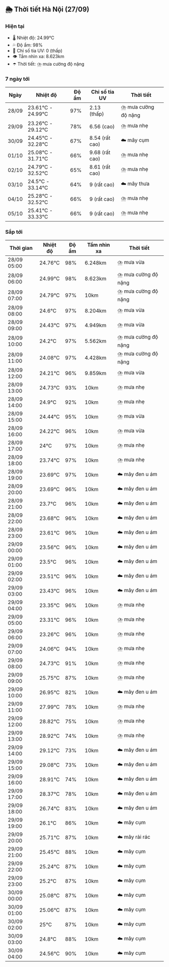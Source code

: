 ## 🌦️ Thời tiết Hà Nội (27/09)

### Hiện tại

- 🌡️ Nhiệt độ: 24.99℃
- 💦 Độ ẩm: 98%
- 🌟 Chỉ số tia UV: 0 (thấp)
- 👁️ Tầm nhìn xa: 8.623km
- ☂️ Thời tiết: ⛈️ mưa cường độ nặng

### 7 ngày tới

| Ngày | Nhiệt độ | Độ ẩm | Chỉ số tia UV | Thời tiết |
| --- | --- | --- | --- | --- |
| 28/09 | 23.61℃ - 24.99℃ | 97% | 2.13 (thấp) | ⛈️ mưa cường độ nặng |
| 29/09 | 23.26℃ - 29.12℃ | 78% | 6.56 (cao) | ⛈️ mưa nhẹ |
| 30/09 | 24.45℃ - 32.28℃ | 67% | 8.54 (rất cao) | ☁️ mây cụm |
| 01/10 | 25.08℃ - 31.71℃ | 66% | 9.68 (rất cao) | ⛈️ mưa nhẹ |
| 02/10 | 24.79℃ - 32.52℃ | 65% | 8.61 (rất cao) | ⛈️ mưa nhẹ |
| 03/10 | 24.5℃ - 33.14℃ | 64% | 9 (rất cao) | ☁️ mây thưa |
| 04/10 | 25.28℃ - 32.52℃ | 66% | 9 (rất cao) | ⛈️ mưa nhẹ |
| 05/10 | 25.41℃ - 33.33℃ | 66% | 9 (rất cao) | ⛈️ mưa nhẹ |

### Sắp tới

| Thời gian | Nhiệt độ | Độ ẩm | Tầm nhìn xa | Thời tiết |
| --- | --- | --- | --- | --- |
| 28/09 05:00 | 24.76℃ | 98% | 6.248km | ⛈️ mưa vừa |
| 28/09 06:00 | 24.99℃ | 98% | 8.623km | ⛈️ mưa cường độ nặng |
| 28/09 07:00 | 24.79℃ | 97% | 10km | ⛈️ mưa cường độ nặng |
| 28/09 08:00 | 24.6℃ | 97% | 8.204km | ⛈️ mưa vừa |
| 28/09 09:00 | 24.43℃ | 97% | 4.949km | ⛈️ mưa vừa |
| 28/09 10:00 | 24.2℃ | 97% | 5.562km | ⛈️ mưa cường độ nặng |
| 28/09 11:00 | 24.08℃ | 97% | 4.428km | ⛈️ mưa cường độ nặng |
| 28/09 12:00 | 24.21℃ | 96% | 9.859km | ⛈️ mưa vừa |
| 28/09 13:00 | 24.73℃ | 93% | 10km | ⛈️ mưa nhẹ |
| 28/09 14:00 | 24.9℃ | 92% | 10km | ⛈️ mưa nhẹ |
| 28/09 15:00 | 24.44℃ | 95% | 10km | ⛈️ mưa vừa |
| 28/09 16:00 | 24.22℃ | 96% | 10km | ⛈️ mưa vừa |
| 28/09 17:00 | 24℃ | 97% | 10km | ⛈️ mưa nhẹ |
| 28/09 18:00 | 23.74℃ | 97% | 10km | ⛈️ mưa nhẹ |
| 28/09 19:00 | 23.69℃ | 97% | 10km | ☁️ mây đen u ám |
| 28/09 20:00 | 23.69℃ | 96% | 10km | ☁️ mây đen u ám |
| 28/09 21:00 | 23.7℃ | 96% | 10km | ☁️ mây đen u ám |
| 28/09 22:00 | 23.68℃ | 96% | 10km | ☁️ mây đen u ám |
| 28/09 23:00 | 23.61℃ | 96% | 10km | ☁️ mây đen u ám |
| 29/09 00:00 | 23.56℃ | 96% | 10km | ☁️ mây đen u ám |
| 29/09 01:00 | 23.5℃ | 96% | 10km | ☁️ mây đen u ám |
| 29/09 02:00 | 23.51℃ | 96% | 10km | ☁️ mây đen u ám |
| 29/09 03:00 | 23.43℃ | 96% | 10km | ☁️ mây đen u ám |
| 29/09 04:00 | 23.35℃ | 96% | 10km | ⛈️ mưa nhẹ |
| 29/09 05:00 | 23.31℃ | 96% | 10km | ⛈️ mưa nhẹ |
| 29/09 06:00 | 23.26℃ | 96% | 10km | ⛈️ mưa nhẹ |
| 29/09 07:00 | 24.06℃ | 94% | 10km | ⛈️ mưa nhẹ |
| 29/09 08:00 | 24.73℃ | 91% | 10km | ⛈️ mưa nhẹ |
| 29/09 09:00 | 25.75℃ | 87% | 10km | ⛈️ mưa nhẹ |
| 29/09 10:00 | 26.95℃ | 82% | 10km | ☁️ mây đen u ám |
| 29/09 11:00 | 27.99℃ | 78% | 10km | ⛈️ mưa nhẹ |
| 29/09 12:00 | 28.82℃ | 75% | 10km | ⛈️ mưa nhẹ |
| 29/09 13:00 | 28.92℃ | 74% | 10km | ⛈️ mưa nhẹ |
| 29/09 14:00 | 29.12℃ | 73% | 10km | ☁️ mây đen u ám |
| 29/09 15:00 | 29.08℃ | 73% | 10km | ☁️ mây đen u ám |
| 29/09 16:00 | 28.91℃ | 74% | 10km | ☁️ mây đen u ám |
| 29/09 17:00 | 28.37℃ | 78% | 10km | ☁️ mây đen u ám |
| 29/09 18:00 | 26.74℃ | 83% | 10km | ☁️ mây đen u ám |
| 29/09 19:00 | 26.1℃ | 86% | 10km | ☁️ mây cụm |
| 29/09 20:00 | 25.71℃ | 87% | 10km | ☁️ mây rải rác |
| 29/09 21:00 | 25.45℃ | 88% | 10km | ☁️ mây cụm |
| 29/09 22:00 | 25.24℃ | 87% | 10km | ☁️ mây cụm |
| 29/09 23:00 | 25.2℃ | 87% | 10km | ☁️ mây cụm |
| 30/09 00:00 | 25.08℃ | 87% | 10km | ☁️ mây cụm |
| 30/09 01:00 | 25.06℃ | 87% | 10km | ☁️ mây cụm |
| 30/09 02:00 | 25℃ | 87% | 10km | ☁️ mây cụm |
| 30/09 03:00 | 24.8℃ | 88% | 10km | ☁️ mây cụm |
| 30/09 04:00 | 24.56℃ | 90% | 10km | ☁️ mây cụm |
